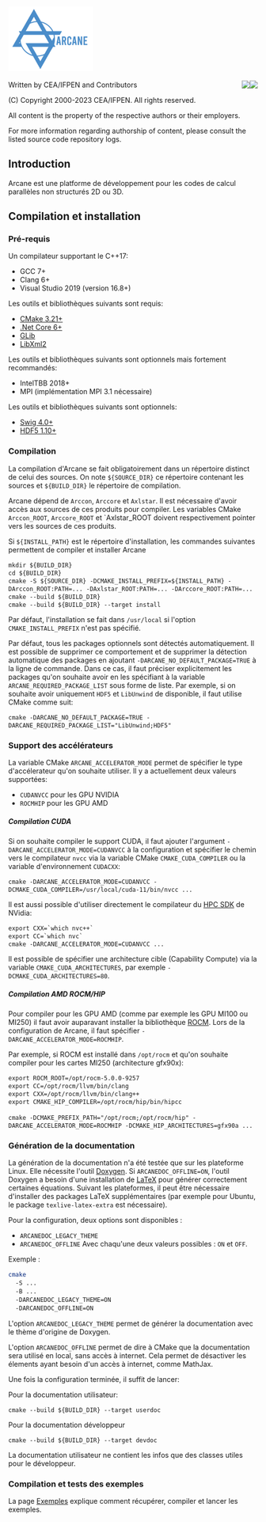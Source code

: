 ﻿[//]: <> (Comment: -*- coding: utf-8-with-signature -*-)


# <img src="doc/theme/img/logo_arcane_text.png" height="130" align="middle" />

<img src="https://www.cea.fr/PublishingImages/cea.jpg" height="50" align="right" />
<img src="https://www.ifpenergiesnouvelles.fr/sites/ifpen.fr/files/logo_ifpen_2.jpg" height="50" align="right"/>

Written by CEA/IFPEN and Contributors

(C) Copyright 2000-2023 CEA/IFPEN. All rights reserved.

All content is the property of the respective authors or their employers.

For more information regarding authorship of content, please consult the listed source code repository logs.

## Introduction

Arcane est une platforme de développement pour les codes de calcul parallèles non structurés 2D ou 3D.

## Compilation et installation

### Pré-requis

Un compilateur supportant le C++17:

- GCC 7+
- Clang 6+
- Visual Studio 2019 (version 16.8+)

Les outils et bibliothèques suivants sont requis:

- [CMake 3.21+](https://cmake.org)
- [.Net Core 6+](https://dotnet.microsoft.com/download)
- [GLib](https://www.gtk.org/)
- [LibXml2](http://www.xmlsoft.org/)

Les outils et bibliothèques suivants sont optionnels mais fortement recommandés:

- IntelTBB 2018+
- MPI (implémentation MPI 3.1 nécessaire)

Les outils et bibliothèques suivants sont optionnels:

- [Swig 4.0+](http://swig.org/)
- [HDF5 1.10+](https://www.hdfgroup.org/solutions/hdf5/)

### Compilation

La compilation d'Arcane se fait obligatoirement dans un
répertoire distinct de celui des sources. On note `${SOURCE_DIR}` ce
répertoire contenant les sources et `${BUILD_DIR}` le répertoire de compilation.

Arcane dépend de `Arccon`, `Arccore` et `Axlstar`. Il est nécessaire d'avoir accès
aux sources de ces produits pour compiler. Les variables CMake
`Arccon_ROOT`, `Arccore_ROOT` et `Axlstar_ROOT doivent respectivement pointer vers les sources de ces produits.

Si `${INSTALL_PATH}` est le répertoire d'installation, les commandes suivantes permettent de compiler et installer Arcane

~~~{.sh}
mkdir ${BUILD_DIR}
cd ${BUILD_DIR}
cmake -S ${SOURCE_DIR} -DCMAKE_INSTALL_PREFIX=${INSTALL_PATH} -DArccon_ROOT:PATH=... -DAxlstar_ROOT:PATH=... -DArccore_ROOT:PATH=...
cmake --build ${BUILD_DIR}
cmake --build ${BUILD_DIR} --target install
~~~

Par défaut, l'installation se fait dans `/usr/local` si l'option `CMAKE_INSTALL_PREFIX` n'est
pas spécifié.

Par défaut, tous les packages optionnels sont détectés
automatiquement. Il est possible de supprimer ce comportement et de
supprimer la détection automatique des packages en ajoutant
`-DARCANE_NO_DEFAULT_PACKAGE=TRUE` à la ligne de commande. Dans ce
cas, il faut préciser explicitement les packages qu'on souhaite avoir
en les spécifiant à la variable `ARCANE_REQUIRED_PACKAGE_LIST` sous
forme de liste. Par exemple, si on souhaite avoir uniquement `HDF5` et
`LibUnwind` de disponible, il faut utilise CMake comme suit:

~~~{.sh}
cmake -DARCANE_NO_DEFAULT_PACKAGE=TRUE -DARCANE_REQUIRED_PACKAGE_LIST="LibUnwind;HDF5"
~~~

### Support des accélérateurs

La variable CMake `ARCANE_ACCELERATOR_MODE` permet de spécifier le
type d'accélerateur qu'on souhaite utiliser. Il y a actuellement deux
valeurs supportées:

- `CUDANVCC` pour les GPU NVIDIA
- `ROCMHIP` pour les GPU AMD

##### Compilation CUDA

Si on souhaite compiler le support CUDA, il faut ajouter l'argument
`-DARCANE_ACCELERATOR_MODE=CUDANVCC` à la configuration et spécifier
le chemin vers le compilateur `nvcc` via la variable CMake
`CMAKE_CUDA_COMPILER` ou la variable d'environnement `CUDACXX`:

~~~{.sh}
cmake -DARCANE_ACCELERATOR_MODE=CUDANVCC -DCMAKE_CUDA_COMPILER=/usr/local/cuda-11/bin/nvcc ...
~~~

Il est aussi possible d'utiliser directement le compilateur du [HPC
SDK](https://developer.nvidia.com/hpc-sdk) de NVidia:

~~~{.sh}
export CXX=`which nvc++`
export CC=`which nvc`
cmake -DARCANE_ACCELERATOR_MODE=CUDANVCC ...
~~~

Il est possible de spécifier une architecture cible (Capability
Compute) via la variable `CMAKE_CUDA_ARCHITECTURES`, par exemple
`-DCMAKE_CUDA_ARCHITECTURES=80`.

##### Compilation AMD ROCM/HIP

Pour compiler pour les GPU AMD (comme par exemple les GPU MI100 ou
MI250) il faut avoir auparavant installer la bibliothèque [ROCM](https://docs.amd.com/). Lors
de la configuration de Arcane, il faut spécifier
`-DARCANE_ACCELERATOR_MODE=ROCMHIP`.

Par exemple, si ROCM est installé dans `/opt/rocm` et qu'on souhaite
compiler pour les cartes MI250 (architecture gfx90x):

~~~{.sh}
export ROCM_ROOT=/opt/rocm-5.0.0-9257
export CC=/opt/rocm/llvm/bin/clang
export CXX=/opt/rocm/llvm/bin/clang++
export CMAKE_HIP_COMPILER=/opt/rocm/hip/bin/hipcc

cmake -DCMAKE_PREFIX_PATH="/opt/rocm;/opt/rocm/hip" -DARCANE_ACCELERATOR_MODE=ROCMHIP -DCMAKE_HIP_ARCHITECTURES=gfx90a ...
~~~

### Génération de la documentation

La génération de la documentation n'a été testée que sur les plateforme Linux.
Elle nécessite l'outil [Doxygen](https://www.doxygen.nl/index.html).
Si `ARCANEDOC_OFFLINE=ON`, l'outil Doxygen a besoin d'une installation de
[LaTeX](https://www.latex-project.org/) pour générer correctement
certaines équations.
Suivant les plateformes, il peut être nécessaire
d'installer des packages LaTeX supplémentaires (par exemple pour
Ubuntu, le package `texlive-latex-extra` est nécessaire).

Pour la configuration, deux options sont disponibles :
- `ARCANEDOC_LEGACY_THEME`
- `ARCANEDOC_OFFLINE`
Avec chaqu'une deux valeurs possibles : `ON` et `OFF`.

Exemple :
```bash
cmake
  -S ...
  -B ...
  -DARCANEDOC_LEGACY_THEME=ON
  -DARCANEDOC_OFFLINE=ON
```
L'option `ARCANEDOC_LEGACY_THEME` permet de générer la documentation
avec le thème d'origine de Doxygen.

L'option `ARCANEDOC_OFFLINE` permet de dire à CMake que la documentation
sera utilisé en local, sans accès à internet. Cela permet de désactiver
les élements ayant besoin d'un accès à internet, comme MathJax. 

Une fois la configuration terminée, il suffit de lancer:

Pour la documentation utilisateur:

~~~{.sh}
cmake --build ${BUILD_DIR} --target userdoc
~~~

Pour la documentation développeur

~~~{.sh}
cmake --build ${BUILD_DIR} --target devdoc
~~~

La documentation utilisateur ne contient les infos que des classes
utiles pour le développeur.

### Compilation et tests des exemples

La page [Exemples](./samples_build/samples/README.md) explique comment
récupérer, compiler et lancer les exemples.
